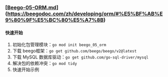
### [[Beego-05-ORM.md](Beego-05-ORM.md)](https://beegodoc.com/zh/developing/orm/#%E5%BF%AB%E9%80%9F%E5%BC%80%E5%A7%8B)


#### 快速开始
1. 初始化包管理模块：`go mod init beego_05_orm`
2. 下载 beego框架：`go get github.com/beego/beego/v2@latest`
3. 下载 MySQL 数据库驱动：`go get github.com/go-sql-driver/mysql`
4. 解决包的依赖冲突：`go mod tidy`
5. 快速开始示例




